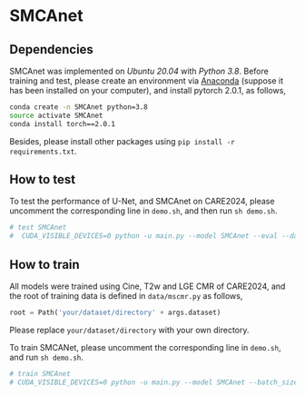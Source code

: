 # SMCAnet

## Dependencies
SMCAnet was implemented on *Ubuntu 20.04* with *Python 3.8*. Before training and test, please create an environment via [Anaconda](https://www.anaconda.com/) (suppose it has been installed on your computer), and install pytorch 2.0.1, as follows,
```bash
conda create -n SMCAnet python=3.8
source activate SMCAnet
conda install torch==2.0.1
```
Besides, please install other packages using ```pip install -r requirements.txt```.

## How to test

To test the performance of U-Net, and SMCAnet on CARE2024, please uncomment the corresponding line in `demo.sh`, and then run `sh demo.sh`.
```bash
# test SMCAnet
#  CUDA_VISIBLE_DEVICES=0 python -u main.py --model SMCAnet --eval --dataset ./input --sequence test_3modalities --resume ./pth/checkpoint0best6.pth --device cuda

```

## How to train
All models were trained using Cine, T2w and LGE CMR of CARE2024, and the root of training data is defined in `data/mscmr.py` as follows,
```python
root = Path('your/dataset/directory' + args.dataset)
```
Please replace `your/dataset/directory` with your own directory.

To train SMCANet, please uncomment the corresponding line in `demo.sh`, and run `sh demo.sh`.
```bash
# train SMCAnet
# CUDA_VISIBLE_DEVICES=0 python -u main.py --model SMCAnet --batch_size 8 --output_dir logs/SMCAnet --device cuda

```

